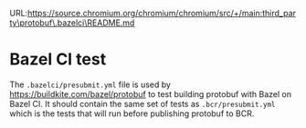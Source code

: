 URL:https://source.chromium.org/chromium/chromium/src/+/main:third_party\protobuf\.bazelci\README.md
# Bazel CI test

The `.bazelci/presubmit.yml` file is used by https://buildkite.com/bazel/protobuf
to test building protobuf with Bazel on Bazel CI. It should contain the same
set of tests as `.bcr/presubmit.yml` which is the tests that will run before
publishing protobuf to BCR.
